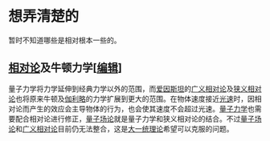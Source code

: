 # 想弄清楚的

暂时不知道哪些是相对根本一些的。


## [相对论](https://zh.wikipedia.org/wiki/相对论)及牛顿力学[[编辑](https://zh.wikipedia.org/w/index.php?title=力学&action=edit&section=3)]

量子力学将力学延伸到经典力学以外的范围，而[爱因斯坦](https://zh.wikipedia.org/wiki/愛因斯坦)的[广义相对论](https://zh.wikipedia.org/wiki/廣義相對論)及[狭义相对论](https://zh.wikipedia.org/wiki/狹義相對論)也将原来牛顿及[伽利略](https://zh.wikipedia.org/wiki/伽利略)的力学扩展到更大的范围。在物体速度接近[光速](https://zh.wikipedia.org/wiki/光速)时，因相对论而产生的效应会主导物体的行为，也会使其速度不会超过光速。[量子力学](https://zh.wikipedia.org/wiki/量子力學)也需要配合相对论进行修正，[量子场论](https://zh.wikipedia.org/wiki/量子场论)就是量子力学和狭义相对论的结合。不过[量子场论](https://zh.wikipedia.org/wiki/量子场论)和[广义相对论](https://zh.wikipedia.org/wiki/广义相对论)目前仍无法整合，这是[大一统理论](https://zh.wikipedia.org/wiki/大一统理论)希望可以克服的问题。
